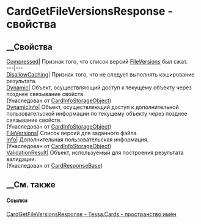 # CardGetFileVersionsResponse - свойства
##  __Свойства
[Compressed](P_Tessa_Cards_CardGetFileVersionsResponse_Compressed.htm)|
Признак того, что список версий
[FileVersions](P_Tessa_Cards_CardGetFileVersionsResponse_FileVersions.htm) был
сжат.  
---|---  
[DisallowCaching](P_Tessa_Cards_CardGetFileVersionsResponse_DisallowCaching.htm)|
Признак того, что не следует выполнять кэширование результата.  
[Dynamic](P_Tessa_Cards_CardInfoStorageObject_Dynamic.htm)|  Объект,
осуществляющий доступ к текущему объекту через позднее связывание свойств.  
(Унаследован от
[CardInfoStorageObject](T_Tessa_Cards_CardInfoStorageObject.htm))  
[DynamicInfo](P_Tessa_Cards_CardInfoStorageObject_DynamicInfo.htm)|  Объект,
осуществляющий доступ к дополнительной пользовательской информации по текущему
объекту через позднее связывание свойств.  
(Унаследован от
[CardInfoStorageObject](T_Tessa_Cards_CardInfoStorageObject.htm))  
[FileVersions](P_Tessa_Cards_CardGetFileVersionsResponse_FileVersions.htm)|
Список версий для заданного файла.  
[Info](P_Tessa_Cards_CardInfoStorageObject_Info.htm)|  Дополнительная
пользовательская информация.  
(Унаследован от
[CardInfoStorageObject](T_Tessa_Cards_CardInfoStorageObject.htm))  
[ValidationResult](P_Tessa_Cards_CardResponseBase_ValidationResult.htm)|
Объект, используемый для построения результата валидации.  
(Унаследован от [CardResponseBase](T_Tessa_Cards_CardResponseBase.htm))  
##  __См. также
#### Ссылки
[CardGetFileVersionsResponse -
](T_Tessa_Cards_CardGetFileVersionsResponse.htm)
[Tessa.Cards - пространство имён](N_Tessa_Cards.htm)
